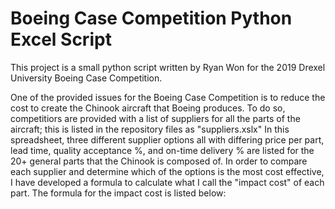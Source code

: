 <h1> Boeing Case Competition Python Excel Script </h1>
This project is a small python script written by Ryan Won for the 2019 Drexel University Boeing Case Competition.
<p>

One of the provided issues for the Boeing Case Competition is to reduce the cost to create the Chinook aircraft that Boeing produces. To do so, competitiors are provided with a list of suppliers for all the parts of the aircraft; this is listed in the repository files as "suppliers.xslx" In this spreadsheet, three different supplier options all with differing price per part, lead time, quality acceptance %, and on-time delivery % are listed for the 20+ general parts that the Chinook is composed of. In order to compare each supplier and determine which of the options is the most cost effective, I have developed a formula to calculate what I call the "impact cost" of each part. The formula for the impact cost is listed below:
  
